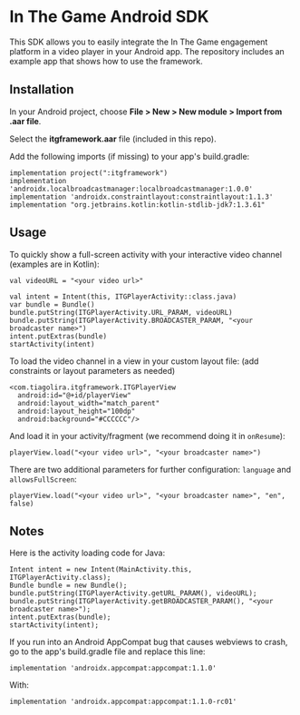 # In The Game Android SDK

This SDK allows you to easily integrate the In The Game engagement platform in a video player in your Android app.
The repository includes an example app that shows how to use the framework.


## Installation

In your Android project, choose **File > New > New module > Import from .aar file**. 

Select the **itgframework.aar** file (included in this repo).

Add the following imports (if missing) to your app's build.gradle:

```
implementation project(":itgframework")
implementation 'androidx.localbroadcastmanager:localbroadcastmanager:1.0.0'
implementation 'androidx.constraintlayout:constraintlayout:1.1.3'
implementation "org.jetbrains.kotlin:kotlin-stdlib-jdk7:1.3.61"
```

## Usage

To quickly show a full-screen activity with your interactive video channel (examples are in Kotlin):

```
val videoURL = "<your video url>"

val intent = Intent(this, ITGPlayerActivity::class.java)
var bundle = Bundle()
bundle.putString(ITGPlayerActivity.URL_PARAM, videoURL)
bundle.putString(ITGPlayerActivity.BROADCASTER_PARAM, "<your broadcaster name>")
intent.putExtras(bundle)
startActivity(intent)
```

To load the video channel in a view in your custom layout file: 
(add constraints or layout parameters as needed)

```
<com.tiagolira.itgframework.ITGPlayerView
  android:id="@+id/playerView"
  android:layout_width="match_parent"
  android:layout_height="100dp"
  android:background="#CCCCCC"/>
```

And load it in your activity/fragment (we recommend doing it in `onResume`):

```
playerView.load("<your video url>", "<your broadcaster name>")
```

There are two additional parameters for further configuration: `language` and `allowsFullScreen`:

```
playerView.load("<your video url>", "<your broadcaster name>", "en", false)
```

## Notes

Here is the activity loading code for Java:

```
Intent intent = new Intent(MainActivity.this, ITGPlayerActivity.class);
Bundle bundle = new Bundle();
bundle.putString(ITGPlayerActivity.getURL_PARAM(), videoURL);
bundle.putString(ITGPlayerActivity.getBROADCASTER_PARAM(), "<your broadcaster name>");
intent.putExtras(bundle);
startActivity(intent);
```

If you run into an Android AppCompat bug that causes webviews to crash, go to the app's build.gradle file and replace this line:
```
implementation 'androidx.appcompat:appcompat:1.1.0'
```

With:
```
implementation 'androidx.appcompat:appcompat:1.1.0-rc01'
```
